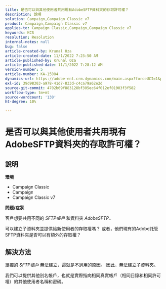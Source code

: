 ```yaml
---
title: 是否可以與其他使用者共用現有AdobeSFTP資料夾的存取許可權？
description: 說明
solution: Campaign,Campaign Classic v7
product: Campaign,Campaign Classic v7
applies-to: Campaign Classic,Campaign,Campaign Classic v7
keywords: KCS
resolution: Resolution
internal-notes: null
bug: false
article-created-by: Krunal Oza
article-created-date: 11/1/2022 7:23:50 AM
article-published-by: Krunal Oza
article-published-date: 11/1/2022 7:28:12 AM
version-number: 5
article-number: KA-15084
dynamics-url: https://adobe-ent.crm.dynamics.com/main.aspx?forceUCI=1&pagetype=entityrecord&etn=knowledgearticle&id=44323421-b659-ed11-9561-6045bd0067ea
exl-id: 39d98303-a978-41d7-833d-c4ca79a62e2d
source-git-commit: 4702b69f883128bf305ec64f012ef01903f3f582
workflow-type: tm+mt
source-wordcount: '130'
ht-degree: 10%

---
```


# 是否可以與其他使用者共用現有AdobeSFTP資料夾的存取許可權？

## 說明

<b>環境</b>
- Campaign Classic
- Campaign
- Campaign Classic v7





<b>問題/症狀</b>


客戶想要共用不同的 *SFTP帳戶* 和資料夾 *AdobeSFTP。*

可以建立子資料夾並提供給新使用者的存取權嗎？ 或者，他們現有的Adobe託管SFTP資料夾是否可以有額外的存取權？




## 解決方法


單獨的 *SFTP帳戶* 無法建立，這就是不適用的原因。 因此，無法建立子資料夾。

我們可以提供其他別名帳戶，也就是實際指向相同真實帳戶（相同目錄和相同許可權）的其他使用者名稱和密碼。
